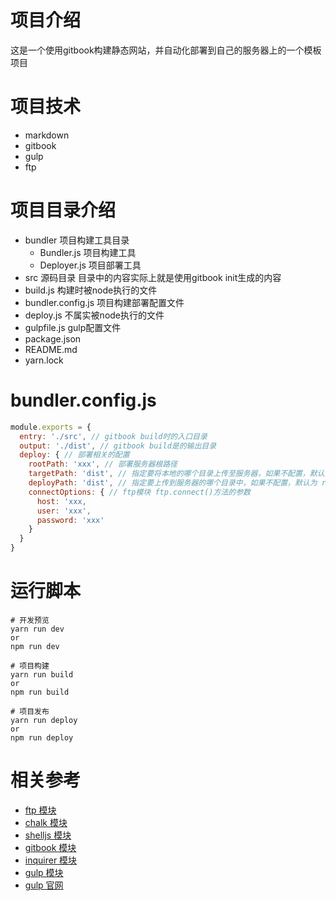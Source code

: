 # 项目介绍
这是一个使用gitbook构建静态网站，并自动化部署到自己的服务器上的一个模板项目

# 项目技术
* markdown
* gitbook
* gulp
* ftp

# 项目目录介绍
* bundler 项目构建工具目录
  * Bundler.js 项目构建工具
  * Deployer.js 项目部署工具
* src 源码目录 目录中的内容实际上就是使用gitbook init生成的内容
* build.js 构建时被node执行的文件
* bundler.config.js 项目构建部署配置文件
* deploy.js 不属实被node执行的文件
* gulpfile.js gulp配置文件
* package.json
* README.md
* yarn.lock

# bundler.config.js
```js
module.exports = {
  entry: './src', // gitbook build时的入口目录
  output: './dist', // gitbook build是的输出目录
  deploy: { // 部署相关的配置
    rootPath: 'xxx', // 部署服务器根路径
    targetPath: 'dist', // 指定要将本地的哪个目录上传至服务器，如果不配置，默认为output指定的目录
    deployPath: 'dist', // 指定要上传到服务器的哪个目录中，如果不配置，默认为 rootPath/targetPath。当然如果targetPath没有给出，则就会上传到rootPath/output
    connectOptions: { // ftp模块 ftp.connect()方法的参数
      host: 'xxx,
      user: 'xxx',
      password: 'xxx'
    }
  }
}
```
# 运行脚本
```shell
# 开发预览
yarn run dev
or
npm run dev
```

```shell
# 项目构建
yarn run build
or
npm run build
```

```shell
# 项目发布
yarn run deploy
or
npm run deploy
```

# 相关参考
* [ftp 模块](https://www.npmjs.com/package/ftp)
* [chalk 模块](https://www.npmjs.com/package/chalk)
* [shelljs 模块](https://www.npmjs.com/package/shelljs)
* [gitbook 模块](https://www.npmjs.com/package/gitbook)
* [inquirer 模块](https://www.npmjs.com/package/inquirer)
* [gulp 模块](https://www.npmjs.com/package/gulp)
* [gulp 官网](https://gulpjs.com/)
